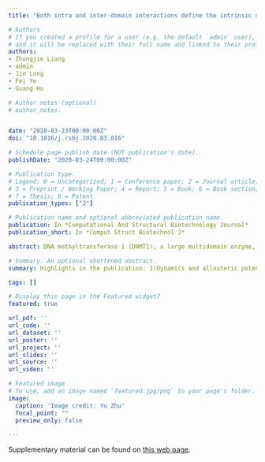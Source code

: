 ```yaml
---
title: "Both intra and inter-domain interactions define the intrinsic dynamics and allosteric mechanism in DNMT1s"

# Authors
# If you created a profile for a user (e.g. the default `admin` user), write the username (folder name) here 
# and it will be replaced with their full name and linked to their profile.
authors:
- Zhongjie Liang
- admin
- Jie Long
- Fei Ye
- Guang Hu

# Author notes (optional)
# author_notes:


date: "2020-03-23T00:00:00Z"
doi: "10.1016/j.csbj.2020.03.016"

# Schedule page publish date (NOT publication's date).
publishDate: "2020-03-24T00:00:00Z"

# Publication type.
# Legend: 0 = Uncategorized; 1 = Conference paper; 2 = Journal article;
# 3 = Preprint / Working Paper; 4 = Report; 5 = Book; 6 = Book section;
# 7 = Thesis; 8 = Patent
publication_types: ["2"]

# Publication name and optional abbreviated publication name.
publication: In *Computational And Structural Biotechnology Journal*
publication_short: In *Comput Struct Biotechnol J*

abstract: DNA methyltransferase 1 (DNMT1), a large multidomain enzyme, is believed to be involved in the passive transmission of genomic methylation patterns via methylation maintenance. Yet, the molecular mechanism of interaction networks underlying DNMT1 structures, dynamics, and its biological significance has yet to be fully characterized. In this work, we used an integrated computational strategy that combined coarse-grained and atomistic simulations with coevolution information and network modeling of the residue interactions for the systematic investigation of allosteric dynamics in DNMT1. The elastic network modeling has proposed that the high plasticity of RFTS has strengthened the correlated behaviors of DNMT1 structures through the hinge sites located at the RFTS-CD interface, which mediate the collective motions between domains. The perturbation response scanning (PRS) analysis combined with the enrichment analysis of disease mutations have further highlighted the allosteric potential of the RFTS domain. Furthermore, the long-range paths connect the intra-domain interactions through the TRD interface and catalytic interface, emphasizing some key inter-domain interactions as the bridges in the global allosteric regulation of DNMT1. The observed interplay between conserved intra-domain networks and dynamical plasticity encoded by inter-domain interactions provides insights into the intrinsic dynamics and functional evolution, as well as the design of allosteric modulators of DNMT1 based on the TRD interface.

# Summary. An optional shortened abstract.
summary: Highlights in the publication: 1)Dynamics and allosteric potentials of the RFTS domain are proposed. 2)Hinge sites located at the RFTS-CD interface are key regulators for inter-domain interactions. 3)Network analysis reveals local allosteric networks and inter-domain communication pathways in DNMT1. 4)A potential allosteric site at the TRD interface for DNMT1 is identified.

tags: []

# Display this page in the Featured widget?
featured: true

url_pdf: ''
url_code: ''
url_dataset: ''
url_poster: ''
url_project: ''
url_slides: ''
url_source: ''
url_video: ''

# Featured image
# To use, add an image named `featured.jpg/png` to your page's folder. 
image:
  caption: 'Image credit: Yu Zhu'
  focal_point: ""
  preview_only: false

---
```


Supplementary material can be found on [this web page](https://www.mdpi.com/1420-3049/26/17/5153).
